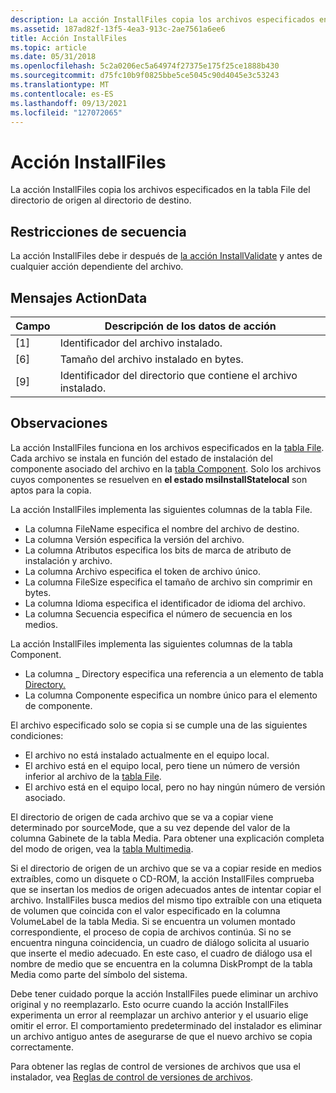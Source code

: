 ```yaml
---
description: La acción InstallFiles copia los archivos especificados en la tabla File del directorio de origen al directorio de destino.
ms.assetid: 187ad82f-13f5-4ea3-913c-2ae7561a6ee6
title: Acción InstallFiles
ms.topic: article
ms.date: 05/31/2018
ms.openlocfilehash: 5c2a0206ec5a64974f27375e175f25ce1888b430
ms.sourcegitcommit: d75fc10b9f0825bbe5ce5045c90d4045e3c53243
ms.translationtype: MT
ms.contentlocale: es-ES
ms.lasthandoff: 09/13/2021
ms.locfileid: "127072065"
---
```

# <a name="installfiles-action"></a>Acción InstallFiles

La acción InstallFiles copia los archivos especificados en la tabla File del directorio de origen al directorio de destino.

## <a name="sequence-restrictions"></a>Restricciones de secuencia

La acción InstallFiles debe ir después de [la acción InstallValidate](installvalidate-action.md) y antes de cualquier acción dependiente del archivo.

## <a name="actiondata-messages"></a>Mensajes ActionData



| Campo | Descripción de los datos de acción                      |
|-------|-------------------------------------------------|
| \[1\] | Identificador del archivo instalado.                   |
| \[6\] | Tamaño del archivo instalado en bytes.                |
| \[9\] | Identificador del directorio que contiene el archivo instalado. |



 

## <a name="remarks"></a>Observaciones

La acción InstallFiles funciona en los archivos especificados en la [tabla File](file-table.md). Cada archivo se instala en función del estado de instalación del componente asociado del archivo en la [tabla Component](component-table.md). Solo los archivos cuyos componentes se resuelven en **el estado msiInstallStatelocal** son aptos para la copia.

La acción InstallFiles implementa las siguientes columnas de la tabla File.

-   La columna FileName especifica el nombre del archivo de destino.
-   La columna Versión especifica la versión del archivo.
-   La columna Atributos especifica los bits de marca de atributo de instalación y archivo.
-   La columna Archivo especifica el token de archivo único.
-   La columna FileSize especifica el tamaño de archivo sin comprimir en bytes.
-   La columna Idioma especifica el identificador de idioma del archivo.
-   La columna Secuencia especifica el número de secuencia en los medios.

La acción InstallFiles implementa las siguientes columnas de la tabla Component.

-   La columna \_ Directory especifica una referencia a un elemento de tabla [Directory.](directory-table.md)
-   La columna Componente especifica un nombre único para el elemento de componente.

El archivo especificado solo se copia si se cumple una de las siguientes condiciones:

-   El archivo no está instalado actualmente en el equipo local.
-   El archivo está en el equipo local, pero tiene un número de versión inferior al archivo de la [tabla File](file-table.md).
-   El archivo está en el equipo local, pero no hay ningún número de versión asociado.

El directorio de origen de cada archivo que se va a copiar viene determinado por sourceMode, que a su vez depende del valor de la columna Gabinete de la tabla Media. Para obtener una explicación completa del modo de origen, vea la [tabla Multimedia](media-table.md).

Si el directorio de origen de un archivo que se va a copiar reside en medios extraíbles, como un disquete o CD-ROM, la acción InstallFiles comprueba que se insertan los medios de origen adecuados antes de intentar copiar el archivo. InstallFiles busca medios del mismo tipo extraíble [](v-gly.md) con una etiqueta de volumen que coincida con el valor especificado en la columna VolumeLabel de la tabla Media. Si se encuentra un volumen montado correspondiente, el proceso de copia de archivos continúa. Si no se encuentra ninguna coincidencia, un cuadro de diálogo solicita al usuario que inserte el medio adecuado. En este caso, el cuadro de diálogo usa el nombre de medio que se encuentra en la columna DiskPrompt de la tabla Media como parte del símbolo del sistema.

Debe tener cuidado porque la acción InstallFiles puede eliminar un archivo original y no reemplazarlo. Esto ocurre cuando la acción InstallFiles experimenta un error al reemplazar un archivo anterior y el usuario elige omitir el error. El comportamiento predeterminado del instalador es eliminar un archivo antiguo antes de asegurarse de que el nuevo archivo se copia correctamente.

Para obtener las reglas de control de versiones de archivos que usa el instalador, vea [Reglas de control de versiones de archivos](file-versioning-rules.md).

 

 



